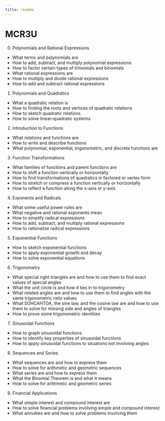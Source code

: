 ```yaml
---
title: readme
---
```



# MCR3U

0. Polynomials and Rational Expressions
 * What terms and polynomials are
 * How to add, subtract, and multiply polynomial expressions
 * How to factor certain types of trinomials and binomials
 * What rational expressions are
 * How to multiply and divide rational expressions
 * How to add and subtract rational expressions

1. Polynomials and Quadratics
 * What a quadratic relation is
 * How to finding the roots and vertices of quadratic relations
 * How to sketch quadratic relations
 * How to solve linear-quadratic systems

2. Introduction to Functions
 * What relations and functions are
 * How to write and describe functions
 * What polynomial, exponential, trigonometric, and discrete functions are

3. Function Transformations
 * What families of functions and parent functions are
 * How to shift a function vertically or horizontally
 * How to find transformations of quadratics in factored or vertex form
 * How to stretch or compress a function vertically or horizontally
 * How to reflect a function along the x-axis or y-axis

4. Exponents and Radicals
 * What some useful power rules are
 * What negative and rational exponents mean
 * How to simplify radical expressions
 * How to add, subtract, and multiply rational expressions 
 * How to rationalize radical expressions

5. Exponential Functions
 * How to sketch exponential functions
 * How to apply exponential growth and decay
 * How to solve exponential equations

6. Trigonometry 
 * What special right triangles are and how to use them to find exact values of special angles
 * What the unit circle is and how it ties in to trigonometry
 * What related angles are and how to use them to find angles with the same trigonometric ratio values
 * What SOHCAHTOA, the sine law, and the cosine law are and how to use them to solve for missing side and angles of triangles
 * How to prove some trigonometric identities

7. Sinusoidal Functions
 * How to graph sinusoidal functions
 * How to identify key properties of sinusoidal functions
 * How to apply sinusoidal functions to situations not involving angles

8. Sequences and Series
 * What sequences are and how to express them
 * How to solve for arithmetic and geometric sequences
 * What series are and how to express them
 * What the Binomial Theorem is and what it means
 * How to solve for arithmetic and geometric series

9. Financial Applications
 * What simple interest and compound interest are
 * How to solve financial problems involving simple and compound interest
 * What annuities are and how to solve problems involving them
